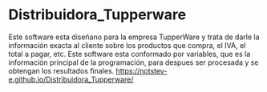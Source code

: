# Distribuidora_Tupperware


Este software esta diseñano para la empresa TupperWare y trata de darle la información exacta al cliente sobre los productos que compra, el IVA, el total a pagar, etc.
Este software esta conformado por variables, que es la información principal de la programación, para despues ser procesada y se obtengan los resultados finales.
 https://notstev-e.github.io/Distribuidora_Tupperware/
